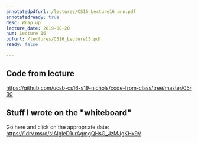 ```yaml
---
annotatedpdfurl: /lectures/CS16_Lecture16_ann.pdf
annotatedready: true
desc: Wrap up
lecture_date: 2019-08-20
num: Lecture 16
pdfurl: /lectures/CS16_Lecture15.pdf
ready: false

---
```


## Code from lecture

<https://github.com/ucsb-cs16-s19-nichols/code-from-class/tree/master/05-30>

## Stuff I wrote on the "whiteboard"

Go here and click on the appropriate date:
<https://1drv.ms/o/s!AlgIeD1urAgmgQHsG_JzMJgKHx9V>

